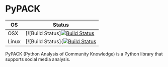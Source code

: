 # PyPACK

| OS    | Status |
|-------|--------|
| OSX   | [![Build Status][![Build Status](https://travis-ci.org/tthatcher95/PyPACK.svg?branch=master)](https://travis-ci.org/tthatcher95/PyPACK) |
|Linux  | [![Build Status]([![Build Status](https://travis-ci.org/tthatcher95/PyPACK.svg?branch=master)](https://travis-ci.org/tthatcher95/PyPACK)|

PyPACK (Python Analysis of Community Knowledge) is a Python library that supports social media analysis.
